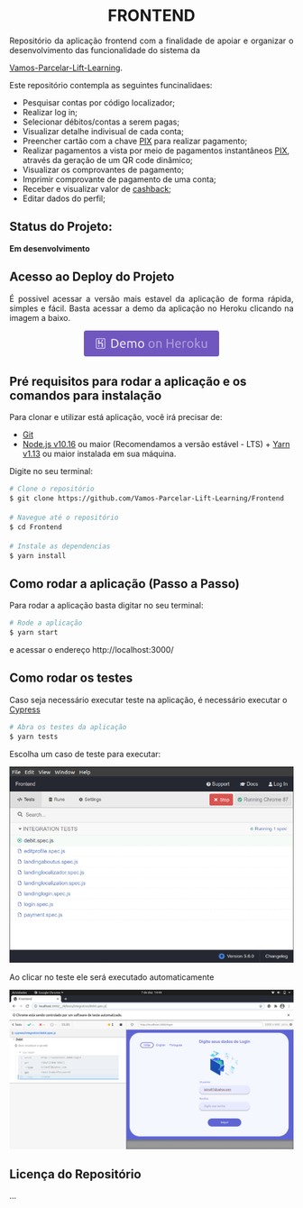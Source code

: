 <h1 align="center">
  FRONTEND
</h1>

<p align="justify">
  Repositório da aplicação frontend com a finalidade de apoiar e organizar o desenvolvimento das funcionalidade do sistema da</p>

[Vamos-Parcelar-Lift-Learning](https://vamosparcelar.com.br/blog/vamos-parcelar-e-escolhida-para-o-lift-learning/).

  <p>Este repositório contempla as seguintes funcinalidaes:</p>

- Pesquisar contas por código localizador;
- Realizar log in;
- Selecionar débitos/contas a serem pagas;
- Visualizar detalhe indivisual de cada conta;
- Preencher cartão com a chave [PIX](https://www.bcb.gov.br/estabilidadefinanceira/perguntaserespostaspix) para realizar pagamento;
- Realizar pagamentos a vista por meio de pagamentos instantâneos [PIX](https://www.bcb.gov.br/estabilidadefinanceira/pix), através da geração de um QR code dinâmico;
- Visualizar os comprovantes de pagamento;
- Imprimir comprovante de pagamento de uma conta;
- Receber e visualizar valor de [cashback](https://vamosparcelar.zendesk.com/hc/pt-br/articles/360052061894-17-O-que-%C3%A9-cashback-e-para-que-ele-serve-);
- Editar dados do perfil;

## Status do Projeto:

**Em desenvolvimento**

## Acesso ao Deploy do Projeto

<p align="justify">
É possivel acessar a versão mais estavel da aplicação de forma rápida, simples e fácil. Basta acessar a demo da aplicação no Heroku clicando na imagem a baixo.
  <p align="center">
    <a href="https://pix-lift-learning-vp.herokuapp.com/" target="_blank">
    <img alt="Demo on Heroku" src="demo_on_heroku.png"></a>
  </p>
</p>

## Pré requisitos para rodar a aplicação e os comandos para instalação

<p align="justify">Para clonar e utilizar está aplicação, você irá precisar de:

- [Git](https://git-scm.com)
- [Node.js v10.16][nodejs] ou maior (Recomendamos a versão estável - LTS) + [Yarn v1.13][yarn] ou maior instalada em sua máquina.</p>

<p align="justify">Digite no seu terminal:</p>

```bash
# Clone o repositório
$ git clone https://github.com/Vamos-Parcelar-Lift-Learning/Frontend

# Navegue até o repositório
$ cd Frontend

# Instale as dependencias
$ yarn install

```

[nodejs]: https://nodejs.org/
[yarn]: https://yarnpkg.com/

## Como rodar a aplicação (Passo a Passo)

Para rodar a aplicação basta digitar no seu terminal:

```bash
# Rode a aplicação
$ yarn start
```

e acessar o endereço http://localhost:3000/

## Como rodar os testes

Caso seja necessário executar teste na aplicação, é necessário executar o [Cypress](https://docs.cypress.io/guides/getting-started/installing-cypress.html#Opening-Cypress)

```bash
# Abra os testes da aplicação
$ yarn tests
```

Escolha um caso de teste para executar:

  <p align="center">
    <img alt="Choose a test to execute" src="./public/assets/imgs/test_choice.png">
  </p>

Ao clicar no teste ele será executado automaticamente

  <p align="center">
    <img alt="Execute the test" src="./public/assets/imgs/test_executing.png">
  </p>

## Licença do Repositório

...
